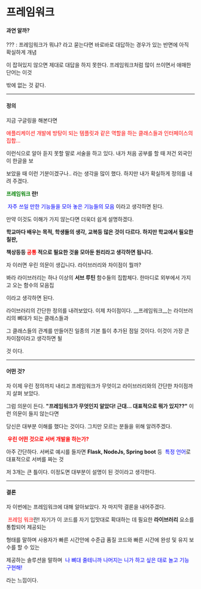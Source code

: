 # 프레임워크

####  과연 알까?

 ??? : 프레임워크가 뭐냐? 라고 묻는다면 바로바로 대답하는 경우가 있는 반면에 아직 확실하게 개념

이 잡혀있지 않으면 제대로 대답을 하지 못한다. 프레임워크처럼 많이 쓰이면서 애매한 단어는 이것

밖에 없는 것 같다.

___

#### 정의 

지금 구글링을 해본다면 

<span style="color:red">애플리케이션 개발에 방탕이 되는 템플릿과 같은 역할을 하는 클래스들과 인터페이스의 집합...</span>

이런식으로 알아 듣지 못할 말로 서술을 하고 있다. 내가 처음 공부를 할 때 저건 외국인이 한글을 보

보았을 때 이런 기분이겠구나.. 라는 생각을 많이 했다. 하지만 내가 확실하게 정의를 내려 주겠다.



__<span style="color:green">프레임워크</span> 란!__

<span style="color:blue"> 자주 쓰일 만한 기능들을 모아 놓은 기능들의 모음</span> 이라고 생각하면 된다. 

만약 이것도 이해가 가지 않는다면 더욱더 쉽게 설명하겠다.

__학교마다 배우는 목적, 학생들의 생각, 교복등 많은 것이 다르다. 하지만 학교에서 필요한 칠판,__

__책상등등 <span style="color:red"> 공통 </span>적으로 필요한 것을 모아둔 원리라고 생각하면 됩니다.__

자 이러면 우린 의문이 생깁니다. 라이브러리와 차이점이 뭘까?

봐라 라이브러리는 하나 이상의 __서브 루틴__ 함수들의 집합체다. 한마디로 외부에서 가지고 오는 함수의 모음집 

이라고 생각하면 된다.

라이브러리의 간단한 정의를 내려보았다. 이제 차이점이다.  __프레임워크__는 라이브러리의 뼈대가 되는 클래스들과 

그 클래스들의 관계를 만들어진 일종의 기본 틀이 추가된 점일 것이다. 이것이 가장 큰 차이점이라고 생각하면 될 

것 이다.

___

####  어떤 것?

자 이제 우린 정의까지 내리고 프레임워크가 무엇이고 라이브러리와의 간단한 차이점까지 살펴 보았다. 

그럼 의문이 든다. __"프레임워크가 무엇인지 알았다! 근대... 대표적으로 뭐가 있지??"__ 이런 의문이 들지 않는다면 

당신은 대부분 이해를 했다는 것이다. 그치만 모르는 분들을 위해 알려주겠다.  



__<span style="color:red"> 우린 어떤 것으로 서버 개발을 하는가?</span>__

아주 간단하다. 서버로 예시를 들자면 __Flask,  NodeJs, Spring boot__ 등 <span style="color:blue"> 특정 언어</span>로 대표적으로 서버를 짜는 것 

저 3개는  큰 틀이다. 이정도면 대부분이 설명이  된 것이라고 생각한다.

___

#### 결론

자 이번에는 프레임워크에 대해 알아보았다. 자 마지막 결론을 내어주겠다.

<span style="color:red"> 프레임 워크</span>란! 자기가 이 코드를 자기 입맛대로 확대하는 데 필요한 __라이브러리__ 요소를 통합되어 제공되는 

형태를 말하며 사용자가 빠른 시간안에 수준급 품질 코드와 빠른 시간에 완성 및 유지 보수를 할 수 있는 

제공하는 솔루션을 말하며 <span style="color:BLUE"> 나 뼈대 줄테니까 나머지는 니가 하고 싶은 대로 놀고 기능 구현해!</span>

라는 느낌이다.

